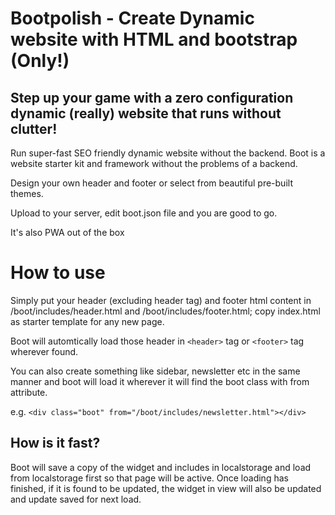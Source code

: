 # Bootpolish - Create Dynamic website with HTML and bootstrap (Only!)

## Step up your game with a zero configuration dynamic (really) website that runs without clutter!

Run super-fast SEO friendly dynamic website without the backend. Boot is a website starter kit and framework without the problems of a backend. 

Design your own header and footer or select from beautiful pre-built themes.

Upload to your server, edit boot.json file and you are good to go.

It's also PWA out of the box

# How to use

Simply put your header (excluding header tag) and footer html content in /boot/includes/header.html and /boot/includes/footer.html; copy index.html as starter template for any new page. 

Boot will automtically load those header in `<header>` tag or `<footer>` tag wherever found.

You can also create something like sidebar, newsletter etc in the same manner and boot will load it wherever it will find the boot class with from attribute.

e.g. `<div class="boot" from="/boot/includes/newsletter.html"></div>`

## How is it fast?

Boot will save a copy of the widget and includes in localstorage and load from localstorage first so that page will be active. Once loading has finished, if it is found to be updated, the widget in view will also be updated and update saved for next load.
